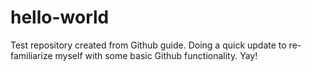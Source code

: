 # hello-world
Test repository created from Github guide.
Doing a quick update to re-familiarize myself with some basic Github functionality. Yay!
